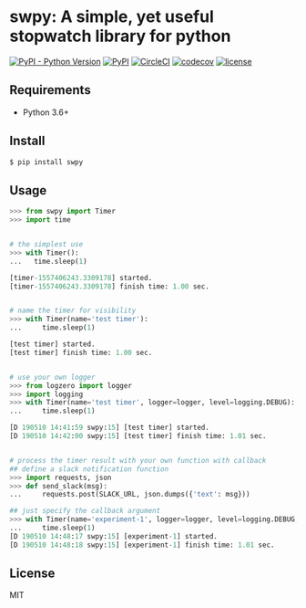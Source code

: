 # swpy: A simple, yet useful stopwatch library for python

[![PyPI - Python Version](https://img.shields.io/pypi/pyversions/swpy.svg?style=flat-square)](https://pypi.org/project/swpy/)
[![PyPI](https://img.shields.io/pypi/v/swpy.svg?style=flat-square)](https://pypi.org/project/swpy/)
[![CircleCI](https://img.shields.io/circleci/project/github/peinan/swpy/master.svg?color=brightgreen&style=flat-square)](https://circleci.com/gh/peinan/swpy/tree/master)
[![codecov](https://codecov.io/gh/peinan/swpy/branch/master/graph/badge.svg?token=ztxEI8QioI)](https://codecov.io/gh/peinan/swpy)
[![license](https://img.shields.io/pypi/l/swpy.svg?color=brightgreen&style=flat-square)](https://github.com/peinan/swpy/blob/master/LICENSE)

## Requirements

- Python 3.6+

## Install

```bash
$ pip install swpy
```

## Usage

```python
>>> from swpy import Timer
>>> import time


# the simplest use
>>> with Timer():
...   time.sleep(1)

[timer-1557406243.3309178] started.
[timer-1557406243.3309178] finish time: 1.00 sec.


# name the timer for visibility
>>> with Timer(name='test timer'):
...     time.sleep(1)

[test timer] started.
[test timer] finish time: 1.00 sec.


# use your own logger
>>> from logzero import logger
>>> import logging
>>> with Timer(name='test timer', logger=logger, level=logging.DEBUG):
...     time.sleep(1)

[D 190510 14:41:59 swpy:15] [test timer] started.
[D 190510 14:42:00 swpy:15] [test timer] finish time: 1.01 sec.


# process the timer result with your own function with callback
## define a slack notification function
>>> import requests, json
>>> def send_slack(msg):
...     requests.post(SLACK_URL, json.dumps({'text': msg}))

## just specify the callback argument
>>> with Timer(name='experiment-1', logger=logger, level=logging.DEBUG, callback=send_slack):
...     time.sleep(1)
[D 190510 14:48:17 swpy:15] [experiment-1] started.
[D 190510 14:48:18 swpy:15] [experiment-1] finish time: 1.01 sec.
```

## License

MIT
